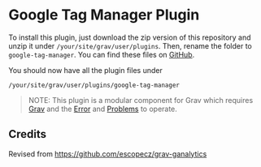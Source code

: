 # Google Tag Manager Plugin

To install this plugin, just download the zip version of this repository and unzip it under `/your/site/grav/user/plugins`. Then, rename the folder to `google-tag-manager`. You can find these files on [GitHub](https://github.com/so-ni/grav-plugin-google-tag-manager).

You should now have all the plugin files under

    /your/site/grav/user/plugins/google-tag-manager
	
> NOTE: This plugin is a modular component for Grav which requires [Grav](http://github.com/getgrav/grav) and the [Error](https://github.com/getgrav/grav-plugin-error) and [Problems](https://github.com/getgrav/grav-plugin-problems) to operate.


## Credits

Revised from https://github.com/escopecz/grav-ganalytics
